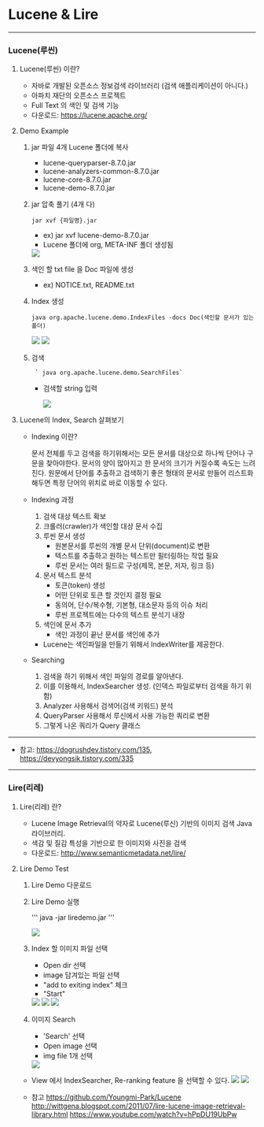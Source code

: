 # **Lucene & Lire**
---
### Lucene(루씬)

 1. Lucene(루씬) 이란?
	  - 자바로 개발된 오픈소스 정보검색 라이브러리 (검색 애플리케이션이 아니다.)
	  - 아파치 재단의 오픈소스 프로젝트
	  - Full Text 의 색인 및 검색 기능
	  - 다운로드: https://lucene.apache.org/
      
 2.  Demo Example
		1. jar 파일 4개 Lucene 폴더에 복사
			- lucene-queryparser-8.7.0.jar
			- lucene-analyzers-common-8.7.0.jar
			- lucene-core-8.7.0.jar
			- lucene-demo-8.7.0.jar

		2. jar 압축 풀기 (4개 다)

			` jar xvf {파일명}.jar `

		    - ex) jar xvf lucene-demo-8.7.0.jar
		    - Lucene 폴더에 org, META-INF 폴더 생성됨
		    <img src = "./img/jar.png">


		3. 색인 할 txt file 을 Doc 파일에 생성
			- ex) NOTICE.txt, README.txt

		4.  Index 생성

			    java org.apache.lucene.demo.IndexFiles -docs Doc(색인할 문서가 있는 폴더)

			<img src = "./img/index.png">
			<img src = "./img/index2.png">


		5.  검색

			     ` java org.apache.lucene.demo.SearchFiles`

		    - 검색할 string 입력

				 <img src = "./img/search.png">

 3. Lucene의 Index, Search 살펴보기
	- Indexing 이란?

		문서 전체를 두고 검색을 하기위해서는 모든 문서를 대상으로 하나씩 단어나 구문을 찾아야한다. 문서의 양이 많아지고 한 문서의 크기가 커질수록 속도는 느려진다. 원문에서 단어를 추출하고 검색하기 좋은 형태의 문서로 만들어 리스트화 해두면 특정 단어의 위치로 바로 이동할 수 있다.
	
	- Indexing 과정
		1. 검색 대상 텍스트 확보
		2. 크롤러(crawler)가 색인할 대상 문서 수집
		3. 루씬 문서 생성
			- 원본문서를 루씬의 개별 문서 단위(document)로 변환
			- 텍스트를 추출하고 원하는 텍스트만 필터링하는 작업 필요
			- 루씬 문서는 여러 필드로 구성(제목, 본문, 저자, 링크 등)
		4. 문서 텍스트 분석
			- 토큰(token) 생성
			- 어떤 단위로 토큰 할 것인지 결정 필요
			- 동의어, 단수/복수형, 기본형, 대소문자 등의 이슈 처리
			- 루씬 프로젝트에는 다수의 텍스트 분석기 내장
		5. 색인에 문서 추가
			- 색인 과정이 끝난 문서를 색인에 추가

		


		* Lucene는 색인파일을 만들기 위해서 IndexWriter를 제공한다.

	- Searching
		1.	검색을 하기 위해서 색인 파일의 경로를 알아낸다.
		2.	이를 이용해서, IndexSearcher 생성. (인덱스 파일로부터 검색을 하기 위함)
		3.	Analyzer 사용해서 검색어(검색 키워드) 분석 
		4.	QueryParser 사용해서 루신에서 사용 가능한 쿼리로 변환
		5.	그렇게 나온 쿼리가 Query 클래스


---

* 참고: https://dogrushdev.tistory.com/135, https://devyongsik.tistory.com/335
			
 
 
---
### Lire(리레)


1. Lire(리레) 란?
	- Lucene Image Retrieval의 약자로 Lucene(루신) 기반의 이미지 검색 Java 라이브러리.
	- 색감 및 질감 특성을 기반으로 한 이미지와 사진을 검색
	- 다운로드: http://www.semanticmetadata.net/lire/

2. Lire Demo Test
	1. Lire Demo 다운로드
	2. Lire Demo 실행

		''' java -jar liredemo.jar '''

		<img src = "./img/liredemo.png">

	3. Index 할 이미지 파일 선택
		- Open dir 선택
		- image 담겨있는 파일 선택
		- "add to exiting index" 체크
		- "Start" 

		<img src = "./img/liredemo2.png">
		<img src = "./img/liredemo3.png">
		<img src = "./img/indexfile.png">
	
	4. 이미지 Search
		- 'Search' 선택
		- Open image 선택
		- img file 1개 선택
		<img src = "./img/result.png">
		
	* View 에서 IndexSearcher, Re-ranking feature 을 선택할 수 있다.
		<img src = "./img/option1.png">
		<img src = "./img/option2.png">

	* 참고
		https://github.com/Youngmi-Park/Lucene
		http://wittgena.blogspot.com/2011/07/lire-lucene-image-retrieval-library.html
		https://www.youtube.com/watch?v=hPpDU19UbPw